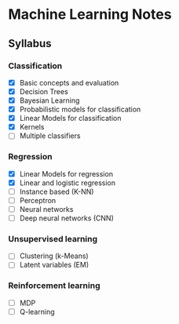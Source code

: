 # Machine Learning Notes
 
## Syllabus

### Classification

- [x]  Basic concepts and evaluation
- [x]  Decision Trees
- [x]  Bayesian Learning
- [x]  Probabilistic models for classification
- [x]  Linear Models for classification
- [x]  Kernels
- [ ]  Multiple classifiers

### Regression

- [x]  Linear Models for regression
- [x]  Linear and logistic regression
- [ ]  Instance based (K-NN)
- [ ]  Perceptron
- [ ]  Neural networks
- [ ]  Deep neural networks (CNN)

### Unsupervised learning

- [ ]  Clustering (k-Means)
- [ ]  Latent variables (EM)

### Reinforcement learning

- [ ]  MDP
- [ ]  Q-learning
